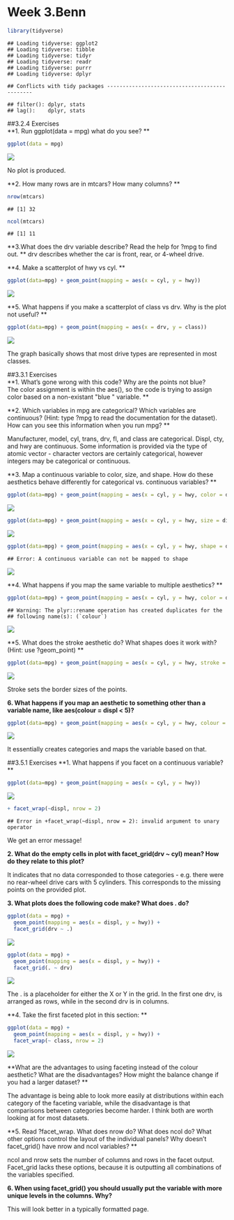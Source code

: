 # Week 3.Benn




```r
library(tidyverse)
```

```
## Loading tidyverse: ggplot2
## Loading tidyverse: tibble
## Loading tidyverse: tidyr
## Loading tidyverse: readr
## Loading tidyverse: purrr
## Loading tidyverse: dplyr
```

```
## Conflicts with tidy packages ----------------------------------------------
```

```
## filter(): dplyr, stats
## lag():    dplyr, stats
```

##3.2.4 Exercises  
**1. Run ggplot(data = mpg) what do you see?  **

```r
ggplot(data = mpg)
```

![](Week_3.Benn_files/figure-html/unnamed-chunk-2-1.png)<!-- -->

No plot is produced.  

**2. How many rows are in mtcars? How many columns?  **

```r
nrow(mtcars)
```

```
## [1] 32
```

```r
ncol(mtcars)
```

```
## [1] 11
```
 
**3.What does the drv variable describe? Read the help for ?mpg to find out.  **
drv describes whether the car is front, rear, or 4-wheel drive.  

**4. Make a scatterplot of hwy vs cyl. ** 

```r
ggplot(data=mpg) + geom_point(mapping = aes(x = cyl, y = hwy))
```

![](Week_3.Benn_files/figure-html/unnamed-chunk-5-1.png)<!-- -->


**5. What happens if you make a scatterplot of class vs drv. Why is the plot not useful?  **

```r
ggplot(data=mpg) + geom_point(mapping = aes(x = drv, y = class))
```

![](Week_3.Benn_files/figure-html/unnamed-chunk-6-1.png)<!-- -->

The graph basically shows that most drive types are represented in most classes.  

##3.3.1 Exercises  
**1. What’s gone wrong with this code? Why are the points not blue?  
The color assignment is within the aes(), so the code is trying to assign color based on a non-existant "blue " variable.  **

**2. Which variables in mpg are categorical? Which variables are continuous? (Hint: type ?mpg to read the documentation for the dataset). How can you see this information when you run mpg? ** 

Manufacturer, model, cyl, trans, drv, fl, and class are categorical. Displ, cty, and hwy are continuous. Some information is provided via the type of atomic vector - character vectors are certainly categorical, however integers may be categorical or continuous.  

**3. Map a continuous variable to color, size, and shape. How do these aesthetics behave differently for categorical vs. continuous variables?  **


```r
ggplot(data=mpg) + geom_point(mapping = aes(x = cyl, y = hwy, color = displ))
```

![](Week_3.Benn_files/figure-html/unnamed-chunk-7-1.png)<!-- -->

```r
ggplot(data=mpg) + geom_point(mapping = aes(x = cyl, y = hwy, size = displ))
```

![](Week_3.Benn_files/figure-html/unnamed-chunk-8-1.png)<!-- -->

```r
ggplot(data=mpg) + geom_point(mapping = aes(x = cyl, y = hwy, shape = displ))
```

```
## Error: A continuous variable can not be mapped to shape
```

![](Week_3.Benn_files/figure-html/unnamed-chunk-9-1.png)<!-- -->

**4. What happens if you map the same variable to multiple aesthetics?  **

```r
ggplot(data=mpg) + geom_point(mapping = aes(x = cyl, y = hwy, color = displ, color = displ))
```

```
## Warning: The plyr::rename operation has created duplicates for the
## following name(s): (`colour`)
```

![](Week_3.Benn_files/figure-html/unnamed-chunk-10-1.png)<!-- -->

**5. What does the stroke aesthetic do? What shapes does it work with? (Hint: use ?geom_point)  **

```r
ggplot(data=mpg) + geom_point(mapping = aes(x = cyl, y = hwy, stroke = 10))
```

![](Week_3.Benn_files/figure-html/unnamed-chunk-11-1.png)<!-- -->

Stroke sets the border sizes of the points.

**6. What happens if you map an aesthetic to something other than a variable name, like aes(colour = displ < 5)?**


```r
ggplot(data=mpg) + geom_point(mapping = aes(x = cyl, y = hwy, colour = displ < 5))
```

![](Week_3.Benn_files/figure-html/unnamed-chunk-12-1.png)<!-- -->

It essentially creates categories and maps the variable based on that.  

##3.5.1 Exercises
**1. What happens if you facet on a continuous variable?  **

```r
ggplot(data=mpg) + geom_point(mapping = aes(x = cyl, y = hwy))
```

![](Week_3.Benn_files/figure-html/unnamed-chunk-13-1.png)<!-- -->

```r
+ facet_wrap(~displ, nrow = 2)
```

```
## Error in +facet_wrap(~displ, nrow = 2): invalid argument to unary operator
```
We get an error message!

**2. What do the empty cells in plot with facet_grid(drv ~ cyl) mean? How do they relate to this plot?**  

It indicates that no data corresponded to those categories - e.g. there were no rear-wheel drive cars with 5 cylinders. This corresponds to the missing points on the provided plot.

**3. What plots does the following code make? What does . do?**


```r
ggplot(data = mpg) + 
  geom_point(mapping = aes(x = displ, y = hwy)) +
  facet_grid(drv ~ .)
```

![](Week_3.Benn_files/figure-html/unnamed-chunk-14-1.png)<!-- -->

```r
ggplot(data = mpg) + 
  geom_point(mapping = aes(x = displ, y = hwy)) +
  facet_grid(. ~ drv)
```

![](Week_3.Benn_files/figure-html/unnamed-chunk-15-1.png)<!-- -->

The . is a placeholder for either the X or Y in the grid. In the first one drv, is arranged as rows, while in the second drv is in columns.  

**4. Take the first faceted plot in this section:  **


```r
ggplot(data = mpg) + 
  geom_point(mapping = aes(x = displ, y = hwy)) + 
  facet_wrap(~ class, nrow = 2)
```

![](Week_3.Benn_files/figure-html/unnamed-chunk-16-1.png)<!-- -->

**What are the advantages to using faceting instead of the colour aesthetic? What are the disadvantages? How might the balance change if you had a larger dataset?  **

The advantage is being able to look more easily at distributions within each category of the faceting variable, while the disadvantage is that comparisons between categories become harder. I think both are worth looking at for most datasets.  

**5. Read ?facet_wrap. What does nrow do? What does ncol do? What other options control the layout of the individual panels? Why doesn’t facet_grid() have nrow and ncol variables?  **

ncol and nrow sets the number of columns and rows in the facet output. Facet_grid lacks these options, because it is outputting all combinations of the variables specified.  

**6. When using facet_grid() you should usually put the variable with more unique levels in the columns. Why?**

This will look better in a typically formatted page.
